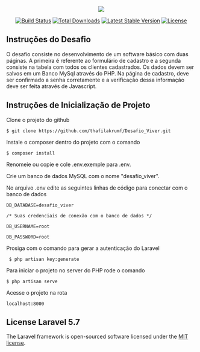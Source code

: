 <p align="center"><img src="https://laravel.com/assets/img/components/logo-laravel.svg"></p>

<p align="center">
<a href="https://travis-ci.org/laravel/framework"><img src="https://travis-ci.org/laravel/framework.svg" alt="Build Status"></a>
<a href="https://packagist.org/packages/laravel/framework"><img src="https://poser.pugx.org/laravel/framework/d/total.svg" alt="Total Downloads"></a>
<a href="https://packagist.org/packages/laravel/framework"><img src="https://poser.pugx.org/laravel/framework/v/stable.svg" alt="Latest Stable Version"></a>
<a href="https://packagist.org/packages/laravel/framework"><img src="https://poser.pugx.org/laravel/framework/license.svg" alt="License"></a>
</p>

## Instruções do Desafio

O desafio consiste no desenvolvimento de um software básico com duas páginas. A primeira é referente ao formulário de cadastro e a segunda consiste na tabela com todos os clientes cadastrados. Os dados devem ser salvos em um Banco MySql através do PHP. Na página de cadastro, deve ser confirmado a senha corretamente e a verificação dessa informação deve ser feita através de Javascript.

## Instruções de Inicialização de Projeto


Clone o projeto do github


    $ git clone https://github.com/thafilakrumf/Desafio_Viver.git



Instale o composer dentro do projeto com o comando


    $ composer install



Renomeie ou copie e cole .env.exemple para .env.


Crie um banco de dados MySQL com o nome "desafio_viver".

No arquivo .env 
edite as seguintes linhas de código para conectar com o banco de dados


    DB_DATABASE=desafio_viver

    /* Suas credenciais de conexão com o banco de dados */

    DB_USERNAME=root

    DB_PASSWORD=root



Prosiga com o comando para gerar a autenticação do Laravel


     $ php artisan key:generate





Para iniciar o projeto no server do PHP rode o comando

    $ php artisan serve



Acesse o projeto na rota 

    localhost:8000




## License Laravel 5.7

The Laravel framework is open-sourced software licensed under the [MIT license](https://opensource.org/licenses/MIT).
